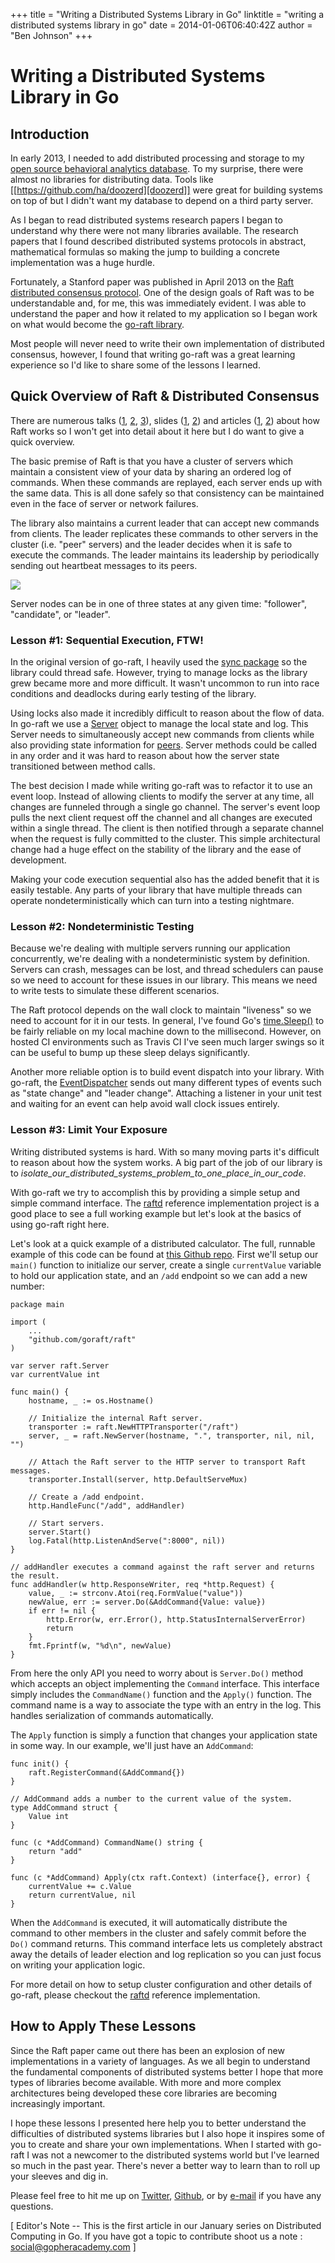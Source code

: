 +++
title = "Writing a Distributed Systems Library in Go"
linktitle = "writing a distributed systems library in go"
date = 2014-01-06T06:40:42Z
author = "Ben Johnson"
+++


# Writing a Distributed Systems Library in Go

## Introduction

In early 2013, I needed to add distributed processing and storage to my
[open source behavioral analytics database](http://skydb.io). To my surprise,
there were almost no libraries for distributing data. Tools like
[[https://github.com/ha/doozerd][doozerd]] were great for building systems on
top of but I didn't want my database to depend on a third party server.

As I began to read distributed systems research papers I began to understand
why there were not many libraries available. The research papers that I found
described distributed systems protocols in abstract, mathematical formulas so
making the jump to building a concrete implementation was a huge hurdle.

Fortunately, a Stanford paper was published in April 2013 on the
[Raft distributed consensus protocol](http://raftconsensus.github.io/). One
of the design goals of Raft was to be understandable and, for me, this was
immediately evident. I was able to understand the paper and how it related to
my application so I began work on what would become the
[go-raft library](https://github.com/goraft/raft).

Most people will never need to write their own implementation of distributed
consensus, however, I found that writing go-raft was a great learning experience
so I'd like to share some of the lessons I learned.


## Quick Overview of Raft & Distributed Consensus

There are numerous talks ([1](https://www.youtube.com/watch?v=06cTPhi-3_8),
[2](http://youtu.be/IsPxhZ2IsWw), [3](https://thestrangeloop.com/sessions/raft-the-understandable-distributed-protocol)),
slides ([1](https://speakerdeck.com/vanstee/raft-consensus-for-rubyists), [2](https://speakerdeck.com/tsantero/consensus-raft-and-rafter))
and articles ([1](http://highscalability.com/blog/2013/8/7/raft-in-search-of-an-understandable-consensus-algorithm.html),
[2](http://kellabyte.com/2013/05/09/an-alternative-to-paxos-the-raft-consensus-algorithm/))
about how Raft works so I won't get into detail about it here but I do want to
give a quick overview.

The basic premise of Raft is that you have a cluster of servers which maintain
a consistent view of your data by sharing an ordered log of commands. When these
commands are replayed, each server ends up with the same data. This is all done
safely so that consistency can be maintained even in the face of server or
network failures.

The library also maintains a current leader that can accept new commands from
clients. The leader replicates these commands to other servers in the cluster
(i.e. "peer" servers) and the leader decides when it is safe to execute the
commands. The leader maintains its leadership by periodically sending out
heartbeat messages to its peers.

![](/postimages/writing-a-distributed-systems-library/raft.png)

Server nodes can be in one of three states at any given time: "follower",
"candidate", or "leader".


### Lesson #1: Sequential Execution, FTW!

In the original version of go-raft, I heavily used the [sync package](http://golang.org/pkg/sync)
so the library could thread safe. However, trying to manage locks as the library
grew became more and more difficult. It wasn't uncommon to run into race
conditions and deadlocks during early testing of the library.

Using locks also made it incredibly difficult to reason about the flow of data.
In go-raft we use a [Server](https://github.com/goraft/raft/blob/master/server.go)
object to manage the local state and log. This Server needs to simultaneously
accept new commands from clients while also providing state information for
[peers](https://github.com/goraft/raft/blob/master/peer.go). Server methods
could be called in any order and it was hard to reason about how the server
state transitioned between method calls.

The best decision I made while writing go-raft was to refactor it to use an
event loop. Instead of allowing clients to modify the server at any time, all
changes are funneled through a single go channel. The server's event loop pulls
the next client request off the channel and all changes are executed within a
single thread. The client is then notified through a separate channel when the
request is fully committed to the cluster. This simple architectural change had
a huge effect on the stability of the library and the ease of development.

Making your code execution sequential also has the added benefit that it is
easily testable. Any parts of your library that have multiple threads can
operate nondeterministically which can turn into a testing nightmare.


### Lesson #2: Nondeterministic Testing

Because we're dealing with multiple servers running our application
concurrently, we're dealing with a nondeterministic system by definition.
Servers can crash, messages can be lost, and thread schedulers can pause so we
need to account for these issues in our library. This means we need to write
tests to simulate these different scenarios.

The Raft protocol depends on the wall clock to maintain "liveness" so we need
to account for it in our tests. In general, I've found Go's
[time.Sleep()](http://golang.org/pkg/time/#Sleep) to be fairly reliable on my
local machine down to the millisecond. However, on hosted CI environments such
as Travis CI I've seen much larger swings so it can be useful to bump up these
sleep delays significantly.

Another more reliable option is to build event dispatch into your library. With
go-raft, the [EventDispatcher](https://github.com/goraft/raft/blob/master/event_dispatcher.go)
sends out many different types of events such as "state change" and "leader
change". Attaching a listener in your unit test and waiting for an event can
help avoid wall clock issues entirely.


### Lesson #3: Limit Your Exposure

Writing distributed systems is hard. With so many moving parts it's difficult
to reason about how the system works. A big part of the job of our library is
to _isolate_our_distributed_systems_problem_to_one_place_in_our_code_.

With go-raft we try to accomplish this by providing a simple setup and simple
command interface. The [raftd](https://github.com/goraft/raftd) reference
implementation project is a good place to see a full working example but let's
look at the basics of using go-raft right here.

Let's look at a quick example of a distributed calculator. The full, runnable
example of this code can be found at [this Github repo](https://github.com/benbjohnson/writing-a-distributed-systems-library).
First we'll setup our `main()` function to initialize our server, create a single
`currentValue` variable to hold our application state, and an `/add` endpoint
so we can add a new number:

    package main

    import (
        ...
        "github.com/goraft/raft"
    )

    var server raft.Server
    var currentValue int

    func main() {
        hostname, _ := os.Hostname()

        // Initialize the internal Raft server.
        transporter := raft.NewHTTPTransporter("/raft")
        server, _ = raft.NewServer(hostname, ".", transporter, nil, nil, "")

        // Attach the Raft server to the HTTP server to transport Raft messages.
        transporter.Install(server, http.DefaultServeMux)

        // Create a /add endpoint.
        http.HandleFunc("/add", addHandler)

        // Start servers.
        server.Start()
        log.Fatal(http.ListenAndServe(":8000", nil))
    }

    // addHandler executes a command against the raft server and returns the result.
    func addHandler(w http.ResponseWriter, req *http.Request) {
        value, _ := strconv.Atoi(req.FormValue("value"))
        newValue, err := server.Do(&AddCommand{Value: value})
        if err != nil {
            http.Error(w, err.Error(), http.StatusInternalServerError)
            return
        }
        fmt.Fprintf(w, "%d\n", newValue)
    }

From here the only API you need to worry about is `Server.Do()` method which
accepts an object implementing the `Command` interface. This interface simply
includes the `CommandName()` function and the `Apply()` function. The command
name is a way to associate the type with an entry in the log. This handles
serialization of commands automatically.

The `Apply` function is simply a function that changes your application state
in some way. In our example, we'll just have an `AddCommand`:

    func init() {
        raft.RegisterCommand(&AddCommand{})
    }

    // AddCommand adds a number to the current value of the system.
    type AddCommand struct {
        Value int
    }

    func (c *AddCommand) CommandName() string {
        return "add"
    }

    func (c *AddCommand) Apply(ctx raft.Context) (interface{}, error) {
        currentValue += c.Value
        return currentValue, nil
    }

When the `AddCommand` is executed, it will automatically distribute the command
to other members in the cluster and safely commit before the `Do()` command
returns. This command interface lets us completely abstract away the details of
leader election and log replication so you can just focus on writing your
application logic.

For more detail on how to setup cluster configuration and other details of
go-raft, please checkout the [raftd](https://github.com/goraft/raftd)
reference implementation.


## How to Apply These Lessons

Since the Raft paper came out there has been an explosion of new implementations
in a variety of languages. As we all begin to understand the fundamental
components of distributed systems better I hope that more types of libraries
become available. With more and more complex architectures being developed these
core libraries are becoming increasingly important.

I hope these lessons I presented here help you to better understand the
difficulties of distributed systems libraries but I also hope it inspires some
of you to create and share your own implementations. When I started with go-raft
I was not a newcomer to the distributed systems world but I've learned so much
in the past year. There's never a better way to learn than to roll up your
sleeves and dig in.

Please feel free to hit me up on [Twitter](https://twitter.com/benbjohnson),
[Github](https://github.com/benbjohnson), or by [e-mail](mailto:ben@skylandlabs.com)
if you have any questions.

[ Editor's Note -- This is the first article in our January series on Distributed Computing in Go.  If you have got a topic to contribute shoot us a note : social@gopheracademy.com ]
